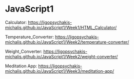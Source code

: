 # JavaScript1
Calculator: https://ligopsychakis-michalis.github.io/JavaScript1/Week1/HTML_Calculator/

Temperature_Converter: https://ligopsychakis-michalis.github.io/JavaScript1/Week2/temperature-converter/

Weight_Converter: https://ligopsychakis-michalis.github.io/JavaScript1/Week2/weight-converter/

Meditation App: https://ligopsychakis-michalis.github.io/JavaScript1/Week3/meditation-app/

